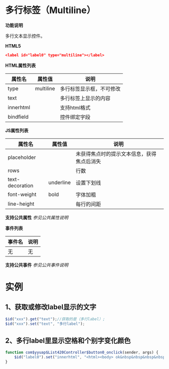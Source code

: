 



# 多行标签（Multiline）

**功能说明**

多行文本显示控件。

**HTML5**

```json
<label id="label0" type="multiline"></label>
```

**HTML属性列表**

| 属性名 | 属性值 | 说明 |
| ------------ | ------------ | ------------ |
| type | multiline | 多行标签显示框，不可修改 |
| text |   | 多行标签上显示的内容 |
| innerhtml |   | 支持html格式 |
| bindfield |   | 控件绑定字段 |

**JS属性列表**

| 属性名 | 属性值 | 说明 |
| ------------ | ------------ | ------------ |
| placeholder |   | 未获得焦点时的提示文本信息，获得焦点后消失 |
| rows |   | 行数 |
| text-decoration | underline | 设置下划线 |
| font-weight | bold | 字体加粗 |
| line-height |   | 每行的间距 |

**支持公共属性**
*参见公共属性说明*

**事件列表**

| 事件名 | 说明 |
| ------------ | ------------ |
| 无 | 无 |

**支持公共事件**
*参见公共事件说明*

# 实例

## 1、获取或修改label显示的文字
```javascript
$id("xxx").get("text");//获取的是（多行label）;
$id("xxx").set("text", "多行label");
```

## 2、多行label里显示空格和个别字变化颜色
```javascript
function com$yyuap$List420Controller$button0_onclick(sender, args) {
	$id("label0").set("innerhtml", "<html><body> ok&nbsp&nbsp&nbsp&nbsp;<font color=#ff0000>做一</font>一个有正能量的<font color=#ff0000>太</font><font color=#ff0000>阳</font></body></html>");
}
```
